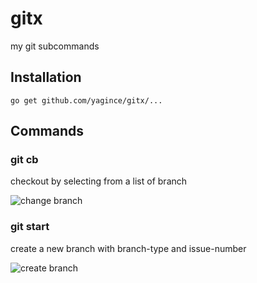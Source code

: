 # gitx

my git subcommands

## Installation

```
go get github.com/yagince/gitx/...
```

## Commands

### git cb

checkout by selecting from a list of branch

![change branch](http://i.gyazo.com/e39c6a7854cefa9a10c9184fb09488cc.gif)

### git start

create a new branch with branch-type and issue-number

![create branch](https://gyazo.com/64c6f28297090fc8f853b8102e29b7a1)
